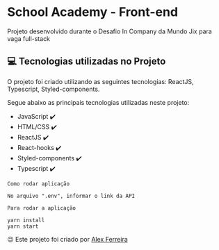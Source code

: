 # School Academy - Front-end

Projeto desenvolvido durante o Desafio In Company da Mundo Jix para vaga full-stack

## 💻 Tecnologias utilizadas no Projeto

O projeto foi criado utilizando as seguintes tecnologias: ReactJS, Typescript, Styled-components.

Segue abaixo as principais tecnologias utilizadas neste projeto:

<ul>
    <li>JavaScript ✔️</li>
    <li>HTML/CSS ✔️</li>
    <li>ReactJS ✔️</li>
    <li>React-hooks ✔️</li>
    <li>Styled-components ✔️</li>
    <li>Typescript ✔️</li>
</ul>

```
Como rodar aplicação

No arquivo ".env", informar o link da API

Para rodar a aplicação

yarn install
yarn start

```

😉 Este projeto foi criado por <a href="https://www.linkedin.com/in/dev-alex-ferreira/">Alex Ferreira</a>
